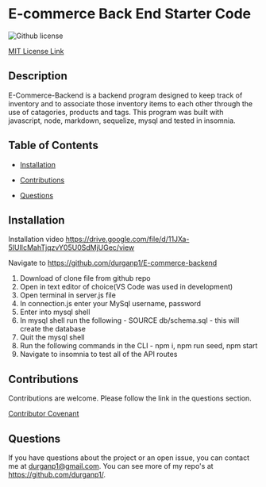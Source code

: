 
# E-commerce Back End Starter Code
![Github license](https://img.shields.io/badge/license-MIT-blue.svg)

[MIT License Link](https://opensource.org/licenses/MIT)

## Description

E-Commerce-Backend is a backend program designed to keep track of inventory and to associate those inventory items to each other through the use of catagories, products and tags.  This program was built with javascript, node, markdown, sequelize, mysql and tested in insomnia.

## Table of Contents

* [Installation](#installation)

* [Contributions](#contributions)

* [Questions](#questions)

## Installation

Installation video https://drive.google.com/file/d/11JXa-5IUlIcMahTjqzvY05U0SdMjUGec/view

Navigate to https://github.com/durganp1/E-commerce-backend

1. Download of clone file from github repo
2. Open in text editor of choice(VS Code was used in development)
3. Open terminal in server.js file
4. In connection.js enter your MySql username, password
5. Enter into mysql shell
6. In mysql shell run the following - SOURCE db/schema.sql - this will create the database
7. Quit the mysql shell
8. Run the following commands in the CLI - npm i, npm run seed, npm start
9. Navigate to insomnia to test all of the API routes


## Contributions

Contributions are welcome.  Please follow the link in the questions section.

[Contributor Covenant](https://www.contributor-covenant.org/version/2/0/code_of_conduct/code_of_conduct.md)

## Questions

  If you have questions about the project or an open issue, you can contact me at durganp1@gmail.com.  You can see more of my repo's at https://github.com/durganp1/.

